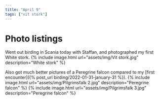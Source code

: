 ```yaml
---
title: "April 9"
tags: ["vit stork"]
---
```

# Photo listings
Went out birding in Scania today with Staffan, and photographed my first White
stork.
{% include image.html url="assets/img/Vit stork.jpg" description="White stork" %}

Also got much better pictures of a Peregrine falcon compared to my [first
encounter]({% post_url birding/2022-01-31-january-31 %}).
{% include image.html url="assets/img/Pilgrimsfalk 2.jpg" description="Peregrine falcon" %}
{% include image.html url="assets/img/Pilgrimsfalk 3.jpg" description="Peregrine falcon" %}

